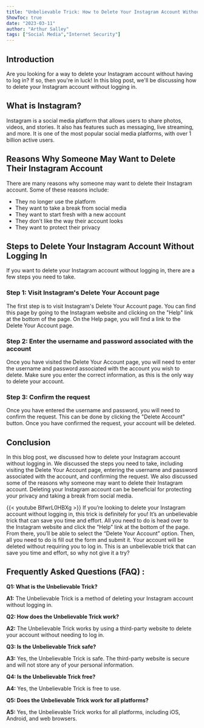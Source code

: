 ```yaml
---
title: "Unbelievable Trick: How to Delete Your Instagram Account Without Logging In!"
ShowToc: true 
date: "2023-03-11"
author: "Arthur Salley" 
tags: ["Social Media","Internet Security"]
---
```

## Introduction

Are you looking for a way to delete your Instagram account without having to log in? If so, then you're in luck! In this blog post, we'll be discussing how to delete your Instagram account without logging in.

## What is Instagram?

Instagram is a social media platform that allows users to share photos, videos, and stories. It also has features such as messaging, live streaming, and more. It is one of the most popular social media platforms, with over 1 billion active users.

## Reasons Why Someone May Want to Delete Their Instagram Account

There are many reasons why someone may want to delete their Instagram account. Some of these reasons include:

- They no longer use the platform
- They want to take a break from social media
- They want to start fresh with a new account
- They don't like the way their account looks
- They want to protect their privacy

## Steps to Delete Your Instagram Account Without Logging In

If you want to delete your Instagram account without logging in, there are a few steps you need to take.

### Step 1: Visit Instagram's Delete Your Account page

The first step is to visit Instagram's Delete Your Account page. You can find this page by going to the Instagram website and clicking on the "Help" link at the bottom of the page. On the Help page, you will find a link to the Delete Your Account page.

### Step 2: Enter the username and password associated with the account

Once you have visited the Delete Your Account page, you will need to enter the username and password associated with the account you wish to delete. Make sure you enter the correct information, as this is the only way to delete your account.

### Step 3: Confirm the request

Once you have entered the username and password, you will need to confirm the request. This can be done by clicking the "Delete Account" button. Once you have confirmed the request, your account will be deleted.

## Conclusion

In this blog post, we discussed how to delete your Instagram account without logging in. We discussed the steps you need to take, including visiting the Delete Your Account page, entering the username and password associated with the account, and confirming the request. We also discussed some of the reasons why someone may want to delete their Instagram account. Deleting your Instagram account can be beneficial for protecting your privacy and taking a break from social media.

{{< youtube BlfwrL0HBXg >}} 
If you’re looking to delete your Instagram account without logging in, this trick is definitely for you! It’s an unbelievable trick that can save you time and effort. All you need to do is head over to the Instagram website and click the “Help” link at the bottom of the page. From there, you’ll be able to select the “Delete Your Account” option. Then, all you need to do is fill out the form and submit it. Your account will be deleted without requiring you to log in. This is an unbelievable trick that can save you time and effort, so why not give it a try?

## Frequently Asked Questions (FAQ) :
**Q1: What is the Unbelievable Trick?**

**A1:** The Unbelievable Trick is a method of deleting your Instagram account without logging in.

**Q2: How does the Unbelievable Trick work?**

**A2:** The Unbelievable Trick works by using a third-party website to delete your account without needing to log in.

**Q3: Is the Unbelievable Trick safe?**

**A3:** Yes, the Unbelievable Trick is safe. The third-party website is secure and will not store any of your personal information.

**Q4: Is the Unbelievable Trick free?**

**A4:** Yes, the Unbelievable Trick is free to use.

**Q5: Does the Unbelievable Trick work for all platforms?**

**A5:** Yes, the Unbelievable Trick works for all platforms, including iOS, Android, and web browsers.


